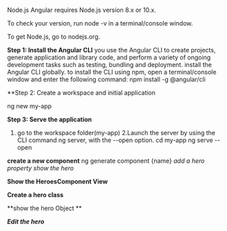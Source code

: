 Node.js
Angular requires Node.js version 8.x or 10.x.

To check your version, run node -v in a terminal/console window.

To get Node.js, go to nodejs.org.

**Step 1: Install the Angular CLI**
you use the Angular CLI to create projects, generate application and library code, and perform a variety of ongoing development tasks such
as testing, bundling and deployment.
install the Angular CLI globally.
to install the CLI using npm, open a terminal/console window and enter the following command:
npm install -g @angular/cli

**Step 2: Create a workspace and initial application

ng new my-app

**Step 3: Serve the application**
1. go to the workspace folder(my-app)
2.Launch the server by using the CLI command ng server, with the --open option.
cd my-app
ng serve --open

**create a new component** 
ng generate component {name}
*add a hero property*
*show the hero*

**Show the HeroesComponent View**

**Create a hero class**

**show the hero Object **

***Edit the hero***





